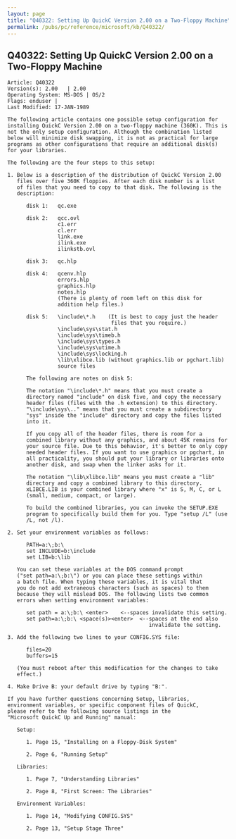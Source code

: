 ```yaml
---
layout: page
title: "Q40322: Setting Up QuickC Version 2.00 on a Two-Floppy Machine"
permalink: /pubs/pc/reference/microsoft/kb/Q40322/
---
```


## Q40322: Setting Up QuickC Version 2.00 on a Two-Floppy Machine

	Article: Q40322
	Version(s): 2.00   | 2.00
	Operating System: MS-DOS | OS/2
	Flags: enduser |
	Last Modified: 17-JAN-1989
	
	The following article contains one possible setup configuration for
	installing QuickC Version 2.00 on a two-floppy machine (360K). This is
	not the only setup configuration. Although the combination listed
	below will minimize disk swapping, it is not as practical for large
	programs as other configurations that require an additional disk(s)
	for your libraries.
	
	The following are the four steps to this setup:
	
	1. Below is a description of the distribution of QuickC Version 2.00
	   files over five 360K floppies. After each disk number is a list
	   of files that you need to copy to that disk. The following is the
	   description:
	
	      disk 1:   qc.exe
	
	      disk 2:   qcc.ovl
	                c1.err
	                cl.err
	                link.exe
	                ilink.exe
	                ilinkstb.ovl
	
	      disk 3:   qc.hlp
	
	      disk 4:   qcenv.hlp
	                errors.hlp
	                graphics.hlp
	                notes.hlp
	                (There is plenty of room left on this disk for
	                addition help files.)
	
	      disk 5:   \include\*.h    (It is best to copy just the header
	                                 files that you require.)
	                \include\sys\stat.h
	                \include\sys\timeb.h
	                \include\sys\types.h
	                \include\sys\utime.h
	                \include\sys\locking.h
	                \lib\xlibce.lib (without graphics.lib or pgchart.lib)
	                source files
	
	      The following are notes on disk 5:
	
	      The notation "\include\*.h" means that you must create a
	      directory named "include" on disk five, and copy the necessary
	      header files (files with the .h extension) to this directory.
	      "\include\sys\.." means that you must create a subdirectory
	      "sys" inside the "include" directory and copy the files listed
	      into it.
	
	      If you copy all of the header files, there is room for a
	      combined library without any graphics, and about 45K remains for
	      your source file. Due to this behavior, it's better to only copy
	      needed header files. If you want to use graphics or pgchart, in
	      all practicality, you should put your library or libraries onto
	      another disk, and swap when the linker asks for it.
	
	      The notation "\lib\xlibce.lib" means you must create a "lib"
	      directory and copy a combined library to this directory.
	      xLIBCE.LIB is your combined library where "x" is S, M, C, or L
	      (small, medium, compact, or large).
	
	      To build the combined libraries, you can invoke the SETUP.EXE
	      program to specifically build them for you. Type "setup /L" (use
	      /L, not /l).
	
	2. Set your environment variables as follows:
	
	      PATH=a:\;b:\
	      set INCLUDE=b:\include
	      set LIB=b:\lib
	
	   You can set these variables at the DOS command prompt
	   ("set path=a:\;b:\") or you can place these settings within
	   a batch file. When typing these variables, it is vital that
	   you do not add extraneous characters (such as spaces) to them
	   because they will mislead DOS. The following lists two common
	   errors when setting environment variables:
	
	      set path = a:\;b:\ <enter>    <--spaces invalidate this setting.
	      set path=a:\;b:\ <space(s)><enter>  <--spaces at the end also
	                                             invalidate the setting.
	
	3. Add the following two lines to your CONFIG.SYS file:
	
	      files=20
	      buffers=15
	
	   (You must reboot after this modification for the changes to take
	   effect.)
	
	4. Make Drive B: your default drive by typing "B:".
	
	If you have further questions concerning Setup, libraries,
	environment variables, or specific component files of QuickC,
	please refer to the following source listings in the
	"Microsoft QuickC Up and Running" manual:
	
	   Setup:
	
	      1. Page 15, "Installing on a Floppy-Disk System"
	
	      2. Page 6, "Running Setup"
	
	   Libraries:
	
	      1. Page 7, "Understanding Libraries"
	
	      2. Page 8, "First Screen: The Libraries"
	
	   Environment Variables:
	
	      1. Page 14, "Modifying CONFIG.SYS"
	
	      2. Page 13, "Setup Stage Three"
